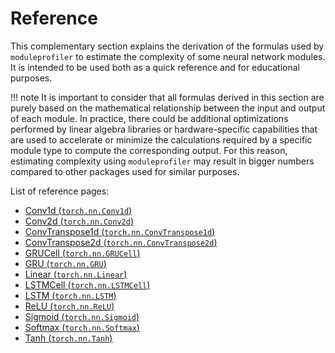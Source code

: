 # Reference
This complementary section explains the derivation of the formulas used by `moduleprofiler` to estimate the complexity of some neural network modules. It is intended to be used both as a quick reference and for educational purposes.

!!! note
    It is important to consider that all formulas derived in this section are purely based on the mathematical relationship between the input and output of each module. In practice, there could be additional optimizations performed by linear algebra libraries or hardware-specific capabilities that are used to accelerate or minimize the calculations required by a specific module type to compute the corresponding output. For this reason, estimating complexity using `moduleprofiler` may result in bigger numbers compared to other packages used for similar purposes.

List of reference pages:

- [Conv1d (`torch.nn.Conv1d`)](modules/conv1d.md)
- [Conv2d (`torch.nn.Conv2d`)](modules/conv2d.md)
- [ConvTranspose1d (`torch.nn.ConvTranspose1d`)](modules/convtranspose1d.md)
- [ConvTranspose2d (`torch.nn.ConvTranspose2d`)](modules/convtranspose2d.md)
- [GRUCell (`torch.nn.GRUCell`)](modules/grucell.md)
- [GRU (`torch.nn.GRU`)](modules/gru.md)
- [Linear (`torch.nn.Linear`)](modules/linear.md)
- [LSTMCell (`torch.nn.LSTMCell`)](modules/lstmcell.md)
- [LSTM (`torch.nn.LSTM`)](modules/lstm.md)
- [ReLU (`torch.nn.ReLU`)](modules/relu.md)
- [Sigmoid (`torch.nn.Sigmoid`)](modules/sigmoid.md)
- [Softmax (`torch.nn.Softmax`)](modules/softmax.md)
- [Tanh (`torch.nn.Tanh`)](modules/tanh.md)
